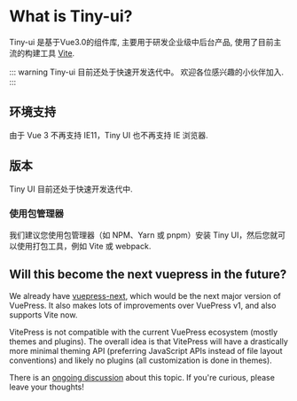 # What is Tiny-ui?

Tiny-ui 是基于Vue3.0的组件库, 主要用于研发企业级中后台产品, 使用了目前主流的构建工具 [Vite](https://vitejs.dev/).

::: warning
Tiny-ui 目前还处于快速开发迭代中。 欢迎各位感兴趣的小伙伴加入.
:::

## 环境支持

由于 Vue 3 不再支持 IE11，Tiny UI 也不再支持 IE 浏览器.

## 版本

Tiny UI 目前还处于快速开发迭代中.


### 使用包管理器

我们建议您使用包管理器（如 NPM、Yarn 或 pnpm）安装 Tiny UI，然后您就可以使用打包工具，例如 Vite 或 webpack.

## Will this become the next vuepress in the future?

We already have [vuepress-next](https://github.com/vuepress/vuepress-next), which would be the next major version of VuePress. It also makes lots of improvements over VuePress v1, and also supports Vite now.

VitePress is not compatible with the current VuePress ecosystem (mostly themes and plugins). The overall idea is that VitePress will have a drastically more minimal theming API (preferring JavaScript APIs instead of file layout conventions) and likely no plugins (all customization is done in themes).

There is an [ongoing discussion](https://github.com/vuejs/vitepress/discussions/548) about this topic. If you're curious, please leave your thoughts!
